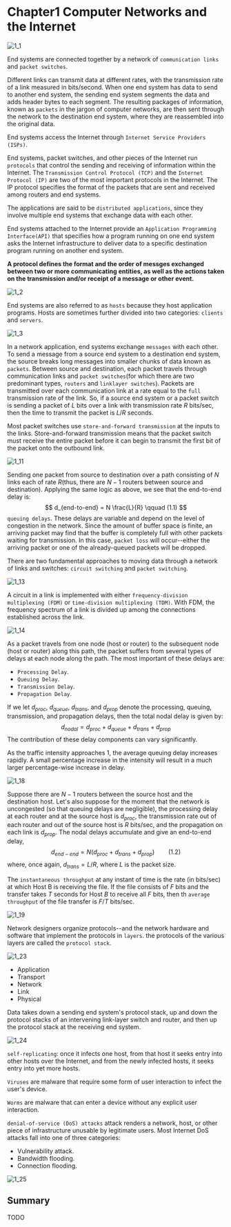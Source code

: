 # Chapter1 Computer Networks and the Internet



![1_1](res/1_1.png)

End systems are connected together by a network of `communication links` and `packet switches`. 

Different links can transmit data at different rates, with the transmission rate of a link measured in bits/second. When one end system has data to send to another end system, the sending end system segments the data and adds header bytes to each segment. The resulting packages of information, known as `packets` in the jargon of computer networks, are then sent through the network to the destination end system, where they are reassembled into the original data.

End systems access the Internet through `Internet Service Providers (ISPs)`.

End systems, packet switches, and other pieces of the Internet run `protocols` that control the sending and receiving of information within the Internet. The `Transmission Control Protocol (TCP)` and the `Internet Protocol (IP)` are two of the most important protocols in the Internet. The IP protocol specifies the format of the packets that are sent and received among routers and end systems.

The applications are said to be `distributed applications`, since they involve multiple end systems that exchange data with each other.

End systems attached to the Internet provide an `Application Programming Interface(API)` that specifies how a program running on one end system asks the Internet infrastructure to deliver data to a specific destination program running on another end system.

**A protocol defines the format and the order of messges exchanged between two or more communicating entities, as well as the actions taken on the transmission and/or receipt of a message or other event.**

![1_2](res/1_2.png)

End systems are also referred to as `hosts` because they host application programs. Hosts are sometimes further divided into two categories: `clients` and `servers`.

![1_3](res/1_3.png)

In a network application, end systems exchange `messages` with each other. To send a message from a source end system to a destination end system, the source breaks long messages into smaller chunks of data known as `packets`. Between source and destination, each packet travels through communication links and `packet switches`(for which there are two predominant types, `routers` and `linklayer switches`). Packets are transmitted over each communication link at a rate equal to the `full` transmission rate of the link. So, if a source end system or a packet switch is sending a packet of $L$ bits over a link with transmission rate $R$ bits/sec, then the time to transmit the packet is $L/R$ seconds.

Most packet switches use `store-and-forward transmission` at the inputs to the links. Store-and-forward transmission means that the packet switch must receive the entire packet before it can begin to transmit the first bit of the packet onto the outbound link.

![1_11](res/1_11.png)

Sending one packet from source to destination over a path consisting of $N$ links each of rate $R$(thus, there are $N - 1$ routers between source and destination). Applying the same logic as above, we see that the end-to-end delay is:
$$
d_{end-to-end} = N \frac{L}{R} \qquad (1.1)
$$
`queuing delays`. These delays are variable and depend on the level of congestion in the network. Since the amount of buffer space is finite, an arriving packet may find that the buffer is completely full with other packets waiting for transmission. In this case, `packet loss` will occur--either the arriving packet or one of the already-queued packets will be dropped.

There are two fundamental approaches to moving data through a network of links and switches: `circuit switching` and `packet switching`. 

![1_13](res/1_13.png)

A circuit in a link is implemented with either `frequency-division multiplexing (FDM)` or `time-division multiplexing (TDM)`. With FDM, the frequency spectrum of a link is divided up among the connections established across the link.

![1_14](res/1_14.png)

As a packet travels from one node (host or router) to the subsequent node (host or router) along this path, the packet suffers from several types of delays at each node along the path. The most important of these delays are:

- `Processing Delay`.
- `Queuing Delay`.
- `Transmission Delay`.
- `Propagation Delay`.

If we let $d_{proc}$, $d_{queue}$, $d_{trans}$, and $d_{prop}$ denote the processing, queuing, transmission, and propagation delays, then the total nodal delay is given by:
$$
d_{nodal} = d_{proc} + d_{queue} + d_{trans} + d_{prop}
$$
The contribution of these delay components can vary significantly.

As the traffic intensity approaches 1, the average queuing delay increases rapidly. A small percentage increase in the intensity will result in a much larger percentage-wise increase in delay.

![1_18](res/1_18.png)

Suppose there are $N - 1$ routers between the source host and the destination host. Let's also suppose for the moment that the network is uncongested (so that queuing delays are negligible), the processing delay at each router and at the source host is $d_{proc}$, the transmission rate out of each router and out of the source host is $R$ bits/sec, and the propagation on each link is $d_{prop}$. The nodal delays accumulate and give an end-to-end delay,
$$
d_{end-end} = N(d_{proc} + d_{trans} + d_{prop}) \qquad (1.2)
$$
where, once again, $d_{trans} = L/R$, where $L$ is the packet size.

The `instantaneous throughput` at any instant of time is the rate (in bits/sec) at which Host B is receiving the file. If the file consists of $F$ bits and the transfer takes $T$ seconds for Host $B$ to receive all $F$ bits, then th `average throughput` of the file transfer is $F/T$ bits/sec.

![1_19](res/1_19.png)

Network designers organize protocols--and the network hardware and software that implement the protocols in `layers`. the protocols of the various layers are called the `protocol stack`. 

![1_23](res/1_23.png)

- Application
- Transport
- Network
- Link
- Physical

Data takes down a sending end system's protocol stack, up and down the protocol stacks of an intervening link-layer switch and router, and then up the protocol stack at the receiving end system. 

![1_24](res/1_24.png)

`self-replicating`: once it infects one host, from that host it seeks entry into other hosts over the Internet, and from the newly infected hosts, it seeks entry into yet more hosts.

`Viruses` are malware that require some form of user interaction to infect the user's device.

`Worms` are malware that can enter a device without any explicit user interaction.

`denial-of-service (DoS) attacks` attack renders a network, host, or other piece of infrastructure unusable by legitimate users. Most Internet DoS attacks fall into one of three categories:

- Vulnerability attack.
- Bandwidth flooding.
- Connection flooding.

![1_25](res/1_25.png)



## Summary

TODO
